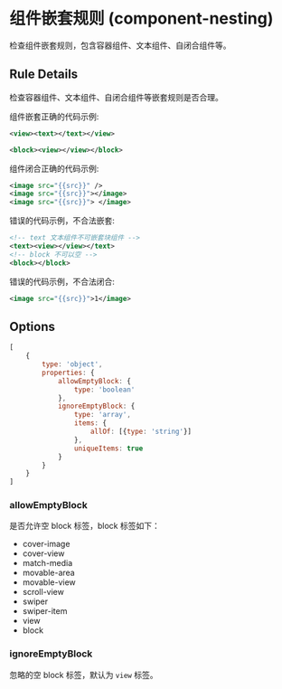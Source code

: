 # 组件嵌套规则 (component-nesting)

检查组件嵌套规则，包含容器组件、文本组件、自闭合组件等。

## Rule Details

检查容器组件、文本组件、自闭合组件等嵌套规则是否合理。

组件嵌套正确的代码示例:

```xml
<view><text></text></view>

<block><view></view></block>
```

组件闭合正确的代码示例:

```xml
<image src="{{src}}" />
<image src="{{src}}"></image>
<image src="{{src}}"> </image>
```

错误的代码示例，不合法嵌套:

```xml
<!-- text 文本组件不可嵌套块组件 -->
<text><view></view></text>
<!-- block 不可以空 -->
<block></block>
```


错误的代码示例，不合法闭合:

```xml
<image src="{{src}}">1</image>
```


## Options

```javascript
[
    {
        type: 'object',
        properties: {
            allowEmptyBlock: {
                type: 'boolean'
            },
            ignoreEmptyBlock: {
                type: 'array',
                items: {
                    allOf: [{type: 'string'}]
                },
                uniqueItems: true
            }
        }
    }
]
```

### allowEmptyBlock

是否允许空 block 标签，block 标签如下：

- cover-image
- cover-view
- match-media
- movable-area
- movable-view
- scroll-view
- swiper
- swiper-item
- view
- block

### ignoreEmptyBlock

忽略的空 block 标签，默认为 `view` 标签。